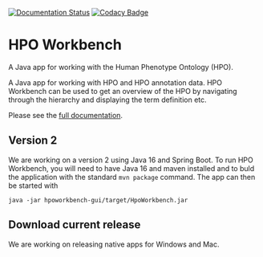 [![Documentation Status](https://readthedocs.org/projects/hpo-workbench/badge/?version=latest)](http://hpo-workbench.readthedocs.io/en/latest/?badge=latest)
[![Codacy Badge](https://api.codacy.com/project/badge/Grade/af2d44ee32e148eb92341578e1575e6d)](https://www.codacy.com/app/peter.robinson/HPOworkbench?utm_source=github.com&amp;utm_medium=referral&amp;utm_content=TheJacksonLaboratory/HPOworkbench&amp;utm_campaign=Badge_Grade)
# HPO Workbench
A Java app for working with the Human Phenotype Ontology (HPO).

A Java app for working with HPO and HPO annotation data. HPO Workbench can be used to get an overview of the HPO by navigating
through the hierarchy and displaying the term definition etc. 

Please see the [full documentation](http://hpo-workbench.readthedocs.io/en/latest/).

## Version 2

We are working on a version 2 using Java 16 and Spring Boot. To run HPO Workbench, you will need
to have Java 16 and maven installed and to buld the application with the standard ``mvn package``
command. The app can then be started with
```bazaar
java -jar hpoworkbench-gui/target/HpoWorkbench.jar
```

## Download current release

We are working on releasing native apps for Windows and Mac. 
